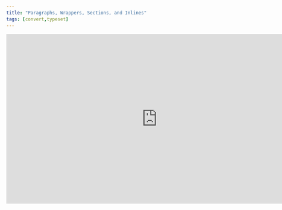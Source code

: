 ```yaml
---
title: "Paragraphs, Wrappers, Sections, and Inlines"
tags: [convert,typeset]
---
```

 
<html><body><section data-type="chapter" class="hsecchapter" data-hederis-type="hsecchapter" id="paragraphs-wrappers-and-sections" data-pi-attrs="id: paragraphs-wrappers-and-sections; data-tags: convert,typeset;" role="doc-chapter" data-tags="convert,typeset" data-author-name=" " data-book-title=" " title="Paragraphs, Wrappers, Sections, and Inlines"><iframe width="800" height="450" src="https://www.youtube.com/embed/vAIajtvdjKM" frameborder="0" allow="accelerometer;encrypted-media;gyroscope;picture-in-picture" allowfullscreen="" id="pq6XmDVK8"/><p data-embedded-html="true" id="pW5qgAira">INTENTIONALLY BLANK</p><p class="hblkp" data-hederis-type="hblkp" id="p3xPuiVlv">There are four categories of styles that we use in Hederis: paragraphs, wrappers, sections, and inlines. <strong data-hederis-type="hspanstrong" id="p25I5Hu8N">Paragraphs</strong> are the types of content that you&#8217;re probably most familiar with: chapter titles, plain text paragraphs, quote paragraphs, list items, and so on all fall into this category.</p><p class="hblkp" data-hederis-type="hblkp" id="pYpCPvRlV"><strong class="hspanstrong" data-hederis-type="hspanstrong" id="plzJDEa86">Wrappers</strong> are a way to group certain paragraphs together that should be distinguished from the main flow of text in some way. For example, if you have multiple paragraphs in an extract, those would be wrapped accordingly. Some other examples are poems, letters, epigraphs, and lists. See &#8220;<a href="{% link _docs/add-a-wrapper.md %}" data-hederis-type="hspana" id="pHVDhSHJe"><span class="Hyperlink" data-hederis-type="hspnspan" id="py1QmfRbK">Add a Wrapper</span></a>&#8221; for more on this.</p><p class="hblkp" data-hederis-type="hblkp" id="p2w0VShAg">In your Word manuscript, wrappers look like this:</p><img data-hederis-type="hblkimg" class="hblkimg" id="pQCLbdNmq" src="/images/wrapper1.png" data-img-src="/images/wrapper1.png"/><p class="hblkp" data-hederis-type="hblkp" id="pMA1x0euK">Many people are accustomed to using unique paragraph styles for everything, which results in very large style sets. For example, you&#8217;d need separate styles for body text vs. a text paragraph inside an extract, or for an extract title vs. a sidebar title. By using wrappers, we make it much easier to manage the number of paragraph styles you need to use. You can use the <em data-hederis-type="hspanem" id="pQ4DxWHib">HED Plain text paragraph</em> style for both your main body text and for the text inside your extracts, and because your extracts are enclosed in a wrapper, you&#8217;ll still be able to design those paragraphs differently if you want to. (See &#8220;<a href="{% link _docs/semantic-tagging.md %}" data-hederis-type="hspana" id="pLJWfUtpL"><span class="Hyperlink" data-hederis-type="hspnspan" id="pwdWFMnG6">About Styles</span></a>&#8221; for more on how this works.)</p><p class="hblkp" data-hederis-type="hblkp" id="pjNyHxMIs"><strong class="hspanstrong" data-hederis-type="hspanstrong" id="p4nqYXISI">Sections</strong> are the main chunks of your manuscript&#8212;you probably use words like chapters, parts, appendixes, prefaces, etc., to describe the sections in your book. At Hederis, we have special styles to mark your section breaks (see &#8220;<a href="{% link _docs/add-a-section.md %}" data-hederis-type="hspana" id="pIwP2Jls5"><span class="Hyperlink" data-hederis-type="hspnspan" id="pgnY4lFSq">Add a Section</span></a>&#8221; to learn more). These section break styles tell our app where and how to split up your manuscript, and these breaks are used to create book features like your ebook table of contents (you can have more granular control over that if you want to &#8211; check out &#8220;<a href="{% link _docs/autogen-a-toc.md %}" data-hederis-type="hspana" id="p0XUXhtga"><span class="Hyperlink" data-hederis-type="hspnspan" id="pelPlm1EE">Automatically Generate a Table of Contents</span></a>&#8221; for more). In Word, section breaks look like this:</p><img data-hederis-type="hblkimg" class="hblkimg" id="pqVxyjhwO" src="/images/sectbr.png" data-img-src="/images/sectbr.png"/><p class="hblkp" data-hederis-type="hblkp" id="p2El7WJyT"><strong class="hspanstrong" data-hederis-type="hspanstrong" id="pWzpuezTr">Inlines</strong> are the individual letters, words, and other symbols that make up your text. When you want to add a special meaning or style to a span of letters or words within a paragraph, you&#8217;d use an Inline style, like HED SPAN Bold, HED SPAN Small Caps, or HED SPAN Key phrase. See <a href="{% link _docs/list-of-word-styles.md %}" data-hederis-type="hspana" id="pnvm1gWuk"><span class="Hyperlink" data-hederis-type="hspnspan" id="pTkxZ5dvq">List of Hederis Word Styles</span></a> for a full list of our Inline styles.</p><aside class="hwprbox box" data-hederis-type="hwprbox" id="pNle6bIQm" data-type="sidebar"><p class="hblktype" data-hederis-type="hblktype" id="pdlpzZNP3">Note</p><p class="hblkp" data-hederis-type="hblkp" id="pWklq5Py3">To request a new style for a type of content we don&#8217;t have covered with our existing styles, email us at <a href="mailto:help@hederis.com" data-hederis-type="hspana" id="pdB8y8Z50"><span class="Hyperlink" data-hederis-type="hspnspan" id="pYRosQvrT">help@hederis.com</span></a>.</p></aside></section></body></html>
